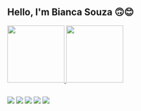 ## Hello, I'm Bianca Souza 🙃😊

<div>
	<a href="https://github.com/studyingti">
	<img height="130em" src="https://github-readme-stats.vercel.app/api?username=studyingti&show_icons=true&theme=radical&include_all_commits=true&count_private=true"/>
	<img height="130em" src="https://github-readme-stats.vercel.app/api/top-langs/?username=studyingti&layout=compact&langs_count=16&theme=radical"/>
</div> 

##
  
<div>
  <a href="https://www.instagram.com/biianca_criistiina/" target="_blank"><img src="https://img.shields.io/badge/-Instagram-%23E4405F?style=for-the-badge&logo=instagram&logoColor=white" target="_blank"></a>
 	<a href="https://www.twitch.tv/Bianca_souza98" target="_blank"><img src="https://img.shields.io/badge/Twitch-9146FF?style=for-the-badge&logo=twitch&logoColor=white" target="_blank"></a>
 <a href="https://discord.gg/Me5EUtWG9A" target="_blank"><img src="https://img.shields.io/badge/Discord-7289DA?style=for-the-badge&logo=discord&logoColor=white" target="_blank"></a> 
  <a href = "mailto:acnaib.bianca@outlook.com"><img src="https://img.shields.io/badge/Microsoft_Outlook-0078D4?style=for-the-badge&logo=microsoft-outlook&logoColor=white" target="_blank"></a>
  <a href="https://www.linkedin.com/in/bianca-cristina/" target="_blank"><img src="https://img.shields.io/badge/-LinkedIn-%230077B5?style=for-the-badge&logo=linkedin&logoColor=white" target="_blank"></a>     
    
</div>  
    

